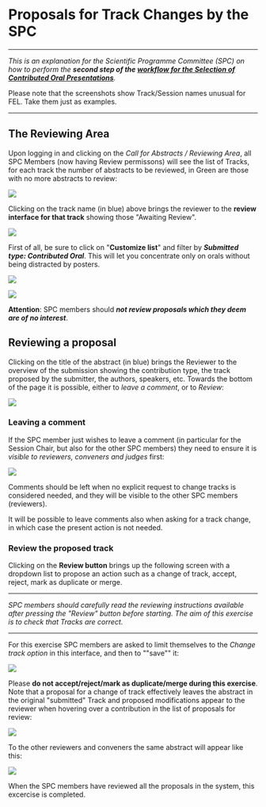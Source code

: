 # Proposals for Track Changes by the SPC

---

*This is an explanation for the Scientific Programme Committee (SPC) on how to  perform the **second step of the [workflow for the Selection of Contributed Oral Presentations](intro.md#normal-ipac-workflow)**.*

Please note that the screenshots show Track/Session names unusual for FEL. Take them just as examples.

---

## The Reviewing Area

Upon logging in and clicking on the *Call for Abstracts / Reviewing Area*, all SPC Members (now having Review permissons) will see the list of Tracks, for each track the number of abstracts to be reviewed, in Green are those with no more abstracts to review:

![](../InvitedOrals/img/reviewing_area-reviewer.png)

Clicking on the track name (in blue) above brings the reviewer to the **review interface for that track** showing those "Awaiting Review".

![](../InvitedOrals/img/abstracts_list_reviewer.png)

First of all, be sure to click on "**Customize list**" and filter by ***Submitted type: Contributed Oral***. This will let you concentrate only on orals without being distracted by posters.

![](../InvitedOrals/img/abstracts_list_customisation-reviewer1.png)

![](../InvitedOrals/img/abstracts_list_customisation-reviewer2.png)

**Attention**: SPC members should ***not review proposals which they deem are of no interest***.

## Reviewing a proposal

Clicking on the title of the abstract (in blue) brings the Reviewer to the overview of the submission showing the contribution type, the track proposed by the submitter, the authors, speakers, etc.
Towards the bottom of the page it is possible, either to *leave a comment*, or to *Review*:

![](../InvitedOrals/img/comment_or_review.png)

### Leaving a comment

If the SPC member just wishes to leave a comment (in particular for the Session Chair, but also for the other SPC members) they need to ensure it is *visible to reviewers, conveners and judges* first: 

![](../InvitedOrals/img/comment_visibility.png)

Comments should be left when no explicit request to change tracks is considered needed, and they will be visible to the other SPC members (reviewers).

It will be possible to leave comments also when asking for a track change, in which case the present action is not needed.

### Review the proposed track

Clicking on the **Review button** brings up the following screen with a dropdown list to propose an action such as a change of track, accept, reject, mark as duplicate or merge. 

---

*SPC members should carefully read the reviewing instructions available after pressing the "Review" button before starting. The aim of this exercise is to check that Tracks are correct.*

---

For this exercise SPC members are asked to limit themselves to the *Change track option* in this interface, and then to ""save"" it:

![](../InvitedOrals/img/change_track.png)

Please **do not accept/reject/mark as duplicate/merge during this exercise**.
Note that a proposal for a change of track effectively leaves the abstract in the original "submitted" Track and proposed modifications appear to the reviewer when hovering over a contribution in the list of proposals for review:

![](../InvitedOrals/img/abstract_reviewed_1.png)

To the other reviewers and conveners the same abstract will appear like this:

![](../InvitedOrals/img/abstract_reviewed_2.png)

When the SPC members have reviewed all the proposals in the system, this excercise is completed.
